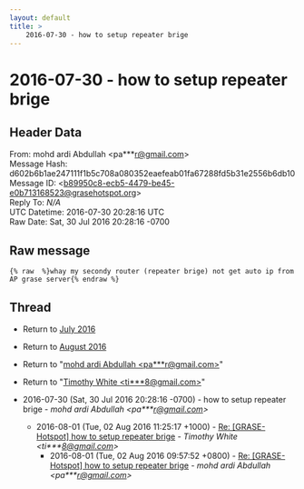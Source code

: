 ```yaml
---
layout: default
title: >
    2016-07-30 - how to setup repeater brige
---
```


# 2016-07-30 - how to setup repeater brige

## Header Data

From: mohd ardi Abdullah \<pa***r@gmail.com\><br>
Message Hash: d602b6b1ae247111f1b5c708a080352eaefeab01fa67288fd5b31e2556b6db10<br>
Message ID: \<b89950c8-ecb5-4479-be45-e0b713168523@grasehotspot.org\><br>
Reply To: _N/A_<br>
UTC Datetime: 2016-07-30 20:28:16 UTC<br>
Raw Date: Sat, 30 Jul 2016 20:28:16 -0700<br>

## Raw message

```
{% raw  %}whay my secondy router (repeater brige) not get auto ip from AP grase server{% endraw %}
```

## Thread

+ Return to [July 2016](/archive/2016/07)
+ Return to [August 2016](/archive/2016/08)

+ Return to "[mohd ardi Abdullah <pa***r<span>@</span>gmail.com>](/authors/pa___r_at_gmail_com)"
+ Return to "[Timothy White <ti***8<span>@</span>gmail.com>](/authors/ti___8_at_gmail_com)"

+ 2016-07-30 (Sat, 30 Jul 2016 20:28:16 -0700) - how to setup repeater brige - _mohd ardi Abdullah \<pa***r@gmail.com\>_
  + 2016-08-01 (Tue, 02 Aug 2016 11:25:17 +1000) - [Re: [GRASE-Hotspot] how to setup repeater brige](/archive/2016/08/52f5958ba1fe0e8eb973da8ca33a1efeb7cdc2b71df3b42627430625b04dc19c) - _Timothy White \<ti***8@gmail.com\>_
    + 2016-08-01 (Tue, 02 Aug 2016 09:57:52 +0800) - [Re: [GRASE-Hotspot] how to setup repeater brige](/archive/2016/08/d6f74d8e05c1952ca450ede7a4f2b39b70132db97b4171a82d7fa99a344ce762) - _mohd ardi Abdullah \<pa***r@gmail.com\>_

